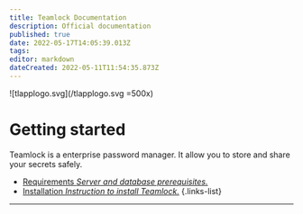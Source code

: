 ```yaml
---
title: Teamlock Documentation
description: Official documentation
published: true
date: 2022-05-17T14:05:39.013Z
tags: 
editor: markdown
dateCreated: 2022-05-11T11:54:35.873Z
---
```



![tlapplogo.svg](/tlapplogo.svg =500x)

# Getting started
Teamlock is a enterprise password manager. It allow you to store and share your secrets safely.

- [Requirements *Server and database prerequisites.*](/install/requirements)
- [Installation *Instruction to install Teamlock.*](/install/installation)
{.links-list}

---
